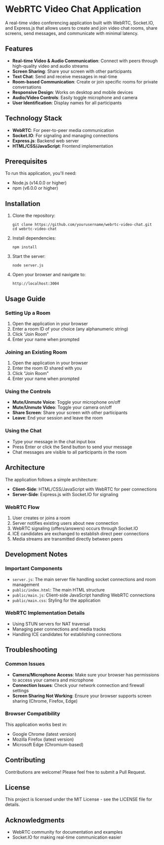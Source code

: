 # WebRTC Video Chat Application

A real-time video conferencing application built with WebRTC, Socket.IO, and Express.js that allows users to create and join video chat rooms, share screens, send messages, and communicate with minimal latency.

## Features

- **Real-time Video & Audio Communication**: Connect with peers through high-quality video and audio streams
- **Screen Sharing**: Share your screen with other participants
- **Text Chat**: Send and receive messages in real-time
- **Room-based Communication**: Create or join specific rooms for private conversations
- **Responsive Design**: Works on desktop and mobile devices
- **Audio/Video Controls**: Easily toggle microphone and camera
- **User Identification**: Display names for all participants

## Technology Stack

- **WebRTC**: For peer-to-peer media communication
- **Socket.IO**: For signaling and managing connections
- **Express.js**: Backend web server
- **HTML/CSS/JavaScript**: Frontend implementation

## Prerequisites

To run this application, you'll need:

- Node.js (v14.0.0 or higher)
- npm (v6.0.0 or higher)

## Installation

1. Clone the repository:
   ```
   git clone https://github.com/yourusername/webrtc-video-chat.git
   cd webrtc-video-chat
   ```

2. Install dependencies:
   ```
   npm install
   ```

3. Start the server:
   ```
   node server.js
   ```

4. Open your browser and navigate to:
   ```
   http://localhost:3004
   ```

## Usage Guide

### Setting Up a Room

1. Open the application in your browser
2. Enter a room ID of your choice (any alphanumeric string)
3. Click "Join Room"
4. Enter your name when prompted

### Joining an Existing Room

1. Open the application in your browser
2. Enter the room ID shared with you
3. Click "Join Room"
4. Enter your name when prompted

### Using the Controls

- **Mute/Unmute Voice**: Toggle your microphone on/off
- **Mute/Unmute Video**: Toggle your camera on/off
- **Share Screen**: Share your screen with other participants
- **Leave**: End your session and leave the room

### Using the Chat

- Type your message in the chat input box
- Press Enter or click the Send button to send your message
- Chat messages are visible to all participants in the room

## Architecture

The application follows a simple architecture:

- **Client-Side**: HTML/CSS/JavaScript with WebRTC for peer connections
- **Server-Side**: Express.js with Socket.IO for signaling

### WebRTC Flow

1. User creates or joins a room
2. Server notifies existing users about new connection
3. WebRTC signaling (offers/answers) occurs through Socket.IO
4. ICE candidates are exchanged to establish direct peer connections
5. Media streams are transmitted directly between peers

## Development Notes

### Important Components

- `server.js`: The main server file handling socket connections and room management
- `public/index.html`: The main HTML structure
- `public/main.js`: Client-side JavaScript handling WebRTC connections
- `public/main.css`: Styling for the application

### WebRTC Implementation Details

- Using STUN servers for NAT traversal
- Managing peer connections and media tracks
- Handling ICE candidates for establishing connections

## Troubleshooting

### Common Issues

- **Camera/Microphone Access**: Make sure your browser has permissions to access your camera and microphone
- **Connection Issues**: Check your network connection and firewall settings
- **Screen Sharing Not Working**: Ensure your browser supports screen sharing (Chrome, Firefox, Edge)

### Browser Compatibility

This application works best in:
- Google Chrome (latest version)
- Mozilla Firefox (latest version)
- Microsoft Edge (Chromium-based)

## Contributing

Contributions are welcome! Please feel free to submit a Pull Request.

## License

This project is licensed under the MIT License - see the LICENSE file for details.

## Acknowledgments

- WebRTC community for documentation and examples
- Socket.IO for making real-time communication easier
